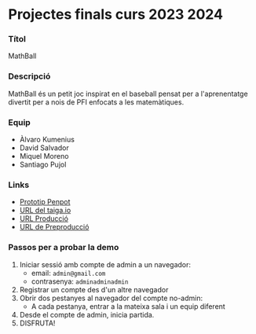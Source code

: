 # Projectes finals curs 2023 2024

### Títol
MathBall

### Descripció
MathBall és un petit joc inspirat en el baseball pensat per a l'aprenentatge divertit per a nois de PFI enfocats a les matemàtiques.

### Equip
* Àlvaro Kumenius
* David Salvador
* Miquel Moreno
* Santiago Pujol

### Links
* [Prototip Penpot](https://design.penpot.app/#/view/73908b91-865e-8140-8003-8075ad8b0bb5?page-id=73908b91-865e-8140-8003-8075ad8b7a2f&section=interactions&index=0&share-id=75aa5258-9a82-8002-8003-88527edf1b3b)
* [URL del taiga.io](https://tree.taiga.io/project/akumenius-dawtr2g4/backlog)
* [URL Producció](http://mathball.daw.inspedralbes.cat) 
* [URL de Preproducció](http://tr2g4.daw.inspedralbes.cat)

### Passos per a probar la demo
1. Iniciar sessió amb compte de admin a un navegador:
     - email: ``admin@gmail.com``
     - contrasenya: ``adminadminadmin``
2. Registrar un compte des d'un altre navegador
3. Obrir dos pestanyes al navegador del compte no-admin:
     - A cada pestanya, entrar a la mateixa sala i un equip diferent
4. Desde el compte de admin, inicia partida.
5. DISFRUTA! 
